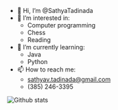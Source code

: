 - 👋 Hi, I’m @SathyaTadinada
- 👀 I’m interested in:
  - Computer programming
  - Chess
  - Reading
- 🌱 I’m currently learning:
  - Java
  - Python
- 📫 How to reach me:
  - sathyav.tadinada@gmail.com
  - (385) 246-3395

![Github stats](https://github-readme-stats.vercel.app/api?username=SathyaTadinada)
<!---
SathyaTadinada/SathyaTadinada is a ✨ special ✨ repository because its `README.md` (this file) appears on your GitHub profile.
You can click the Preview link to take a look at your changes.
--->
